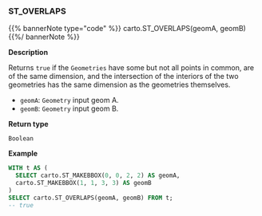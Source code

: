 ### ST_OVERLAPS

{{% bannerNote type="code" %}}
carto.ST_OVERLAPS(geomA, geomB)
{{%/ bannerNote %}}

**Description**

Returns `true` if the `Geometries` have some but not all points in common, are of the same dimension, and the intersection of the interiors of the two geometries has the same dimension as the geometries themselves.

* `geomA`: `Geometry` input geom A.
* `geomB`: `Geometry` input geom B.

**Return type**

`Boolean`

**Example**

```sql
WITH t AS (
  SELECT carto.ST_MAKEBBOX(0, 0, 2, 2) AS geomA,
  carto.ST_MAKEBBOX(1, 1, 3, 3) AS geomB
)
SELECT carto.ST_OVERLAPS(geomA, geomB) FROM t;
-- true
```